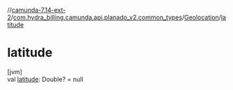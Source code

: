 //[camunda-7.14-ext-2](../../../index.md)/[com.hydra_billing.camunda.api.planado_v2.common_types](../index.md)/[Geolocation](index.md)/[latitude](latitude.md)

# latitude

[jvm]\
val [latitude](latitude.md): Double? = null
